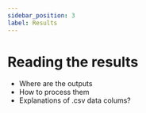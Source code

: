 ```yaml
---
sidebar_position: 3
label: Results
---
```


# Reading the results 
* Where are the outputs 
* How to process them
* Explanations of .csv data colums? 
